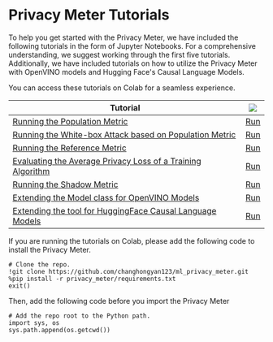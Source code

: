 <!-- # Documentation  -->

# Privacy Meter Tutorials

To help you get started with the Privacy Meter, we have included the following tutorials in the form of Jupyter Notebooks. For a comprehensive understanding, we suggest working through the first five tutorials. Additionally, we have included tutorials on how to utilize the Privacy Meter with OpenVINO models and Hugging Face's Causal Language Models.

You can access these tutorials on Colab for a seamless experience.

| Tutorial                                                                                     | <img src="https://www.tensorflow.org/images/colab_logo_32px.png" />                                                                    |
| -------------------------------------------------------------------------------------------- | -------------------------------------------------------------------------------------------------------------------------------------- |
| [Running the Population Metric](population_metric.ipynb)                                     | [Run](https://colab.research.google.com/github/privacytrustlab/ml_privacy_meter/blob/master/advanced/population_metric.ipynb)         |
| [Running the White-box Attack based on Population Metric](white_box_attack.ipynb)             | [Run](https://colab.research.google.com/github/privacytrustlab/ml_privacy_meter/blob/master/advanced/white_box_attack.ipynb)           |
| [Running the Reference Metric](reference_metric.ipynb)                                       | [Run](https://colab.research.google.com/github/privacytrustlab/ml_privacy_meter/blob/master/advanced/reference_metric.ipynb)          |
| [Evaluating the Average Privacy Loss of a Training Algorithm](avg_loss_training_algo.ipynb)  | [Run](https://colab.research.google.com/github/privacytrustlab/ml_privacy_meter/blob/master/advanced/avg_loss_training_algo.ipynb)    |
| [Running the Shadow Metric ](shadow_metric.ipynb)                                            | [Run](https://colab.research.google.com/github/privacytrustlab/ml_privacy_meter/blob/master/advanced/shadow_metric.ipynb)             |
| [Extending the Model class for OpenVINO Models](openvino_models.ipynb)                       | [Run](https://colab.research.google.com/github/privacytrustlab/ml_privacy_meter/blob/master/advanced/openvino_models.ipynb)           |
| [Extending the tool for HuggingFace Causal Language Models](hf_causal_language_models.ipynb) | [Run](https://colab.research.google.com/github/privacytrustlab/ml_privacy_meter/blob/master/advanced/hf_causal_language_models.ipynb) |

If you are running the tutorials on Colab, please add the following code to install the Privacy Meter.
```
# Clone the repo.
!git clone https://github.com/changhongyan123/ml_privacy_meter.git
%pip install -r privacy_meter/requirements.txt
exit()
```
Then, add the following code before you import the Privacy Meter
```
# Add the repo root to the Python path.
import sys, os
sys.path.append(os.getcwd())
```

